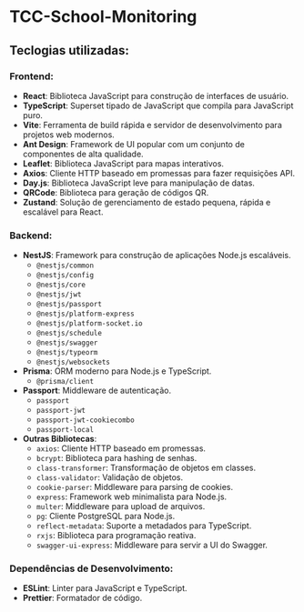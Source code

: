 # TCC-School-Monitoring

## Teclogias utilizadas:

### Frontend:

- **React**: Biblioteca JavaScript para construção de interfaces de usuário.
- **TypeScript**: Superset tipado de JavaScript que compila para JavaScript puro.
- **Vite**: Ferramenta de build rápida e servidor de desenvolvimento para projetos web modernos.
- **Ant Design**: Framework de UI popular com um conjunto de componentes de alta qualidade.
- **Leaflet**: Biblioteca JavaScript para mapas interativos.
- **Axios**: Cliente HTTP baseado em promessas para fazer requisições API.
- **Day.js**: Biblioteca JavaScript leve para manipulação de datas.
- **QRCode**: Biblioteca para geração de códigos QR.
- **Zustand**: Solução de gerenciamento de estado pequena, rápida e escalável para React.

### Backend:

- **NestJS**: Framework para construção de aplicações Node.js escaláveis.
  - `@nestjs/common`
  - `@nestjs/config`
  - `@nestjs/core`
  - `@nestjs/jwt`
  - `@nestjs/passport`
  - `@nestjs/platform-express`
  - `@nestjs/platform-socket.io`
  - `@nestjs/schedule`
  - `@nestjs/swagger`
  - `@nestjs/typeorm`
  - `@nestjs/websockets`
- **Prisma**: ORM moderno para Node.js e TypeScript.
  - `@prisma/client`
- **Passport**: Middleware de autenticação.
  - `passport`
  - `passport-jwt`
  - `passport-jwt-cookiecombo`
  - `passport-local`
- **Outras Bibliotecas**:
  - `axios`: Cliente HTTP baseado em promessas.
  - `bcrypt`: Biblioteca para hashing de senhas.
  - `class-transformer`: Transformação de objetos em classes.
  - `class-validator`: Validação de objetos.
  - `cookie-parser`: Middleware para parsing de cookies.
  - `express`: Framework web minimalista para Node.js.
  - `multer`: Middleware para upload de arquivos.
  - `pg`: Cliente PostgreSQL para Node.js.
  - `reflect-metadata`: Suporte a metadados para TypeScript.
  - `rxjs`: Biblioteca para programação reativa.
  - `swagger-ui-express`: Middleware para servir a UI do Swagger.

### Dependências de Desenvolvimento:

- **ESLint**: Linter para JavaScript e TypeScript.
- **Prettier**: Formatador de código.
